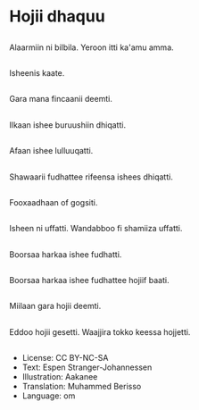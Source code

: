 # Hojii dhaquu

##
Alaarmiin ni bilbila. Yeroon itti ka'amu amma.

##
Isheenis kaate.

##
Gara mana fincaanii deemti.

##
Ilkaan ishee buruushiin dhiqatti.

##
Afaan ishee lulluuqatti.

##
Shawaarii fudhattee rifeensa ishees dhiqatti.

##
Fooxaadhaan of gogsiti.

##
Isheen ni uffatti. Wandabboo fi shamiiza uffatti.

##
Boorsaa harkaa ishee fudhatti.

##
Boorsaa harkaa ishee fudhattee hojiif baati.

##
Miilaan gara hojii deemti.

##
Eddoo hojii gesetti. Waajjira tokko keessa hojjetti.

##
* License: CC BY-NC-SA
* Text: Espen Stranger-Johannessen
* Illustration: Aakanee
* Translation: Muhammed Berisso
* Language: om
